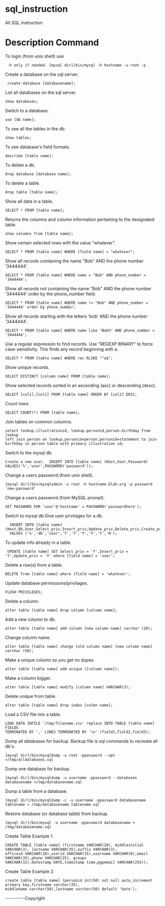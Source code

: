 # sql_instruction
All SQL instruction



# Description	Command

To login (from unix shell) use 

     -h only if needed.	[mysql dir]/bin/mysql -h hostname -u root -p
     
Create a database on the sql server.	
        
     create database [databasename];
     
List all databases on the sql server.	

    show databases;
    
Switch to a database.	

    use [db name];
    
To see all the tables in the db.	

    show tables;
    
To see database's field formats.	

    describe [table name];
    
To delete a db.	

    drop database [database name];
    
To delete a table.	

    drop table [table name];
    
Show all data in a table.	

    SELECT * FROM [table name];
    
Returns the columns and column information pertaining to the designated table.	

    show columns from [table name];	
    
Show certain selected rows with the value "whatever".	

    SELECT * FROM [table name] WHERE [field name] = "whatever";	
    
Show all records containing the name "Bob" AND the phone number '3444444'.	

    SELECT * FROM [table name] WHERE name = "Bob" AND phone_number = '3444444';	
    
Show all records not containing the name "Bob" AND the phone number '3444444' order by the phone_number field.	

    SELECT * FROM [table name] WHERE name != "Bob" AND phone_number = '3444444' order by phone_number;	
    
Show all records starting with the letters 'bob' AND the phone number '3444444'.	

    SELECT * FROM [table name] WHERE name like "Bob%" AND phone_number = '3444444';	
    
Use a regular expression to find records. Use "REGEXP BINARY" to force case-sensitivity. This finds any record beginning with a.	

    SELECT * FROM [table name] WHERE rec RLIKE "^a$";	
    
Show unique records.	

    SELECT DISTINCT [column name] FROM [table name];
    
Show selected records sorted in an ascending (asc) or descending (desc).	

    SELECT [col1],[col2] FROM [table name] ORDER BY [col2] DESC;
    
Count rows.	

    SELECT COUNT(*) FROM [table name];
    
Join tables on common columns.	

    select lookup.illustrationid, lookup.personid,person.birthday from lookup
    left join person on lookup.personid=person.personid=statement to join birthday in person table with primary illustration id;
    
Switch to the mysql db. 

    Create a new user.	INSERT INTO [table name] (Host,User,Password) VALUES('%','user',PASSWORD('password'));
    
Change a users password.(from unix shell).	

    [mysql dir]/bin/mysqladmin -u root -h hostname.blah.org -p password 'new-password'
    
Change a users password.(from MySQL prompt).	

    SET PASSWORD FOR 'user'@'hostname' = PASSWORD('passwordhere');
    
Switch to mysql db.Give user privilages for a db.	

      INSERT INTO [table name] (Host,Db,User,Select_priv,Insert_priv,Update_priv,Delete_priv,Create_priv,Drop_priv) 
      VALUES ('%','db','user','Y','Y','Y','Y','Y','N');
      
To update info already in a table.	
     
     UPDATE [table name] SET Select_priv = 'Y',Insert_priv = 'Y',Update_priv = 'Y' where [field name] = 'user';
     
Delete a row(s) from a table.	

    DELETE from [table name] where [field name] = 'whatever';
    
Update database permissions/privilages.	

    FLUSH PRIVILEGES;
    
Delete a column.	

    alter table [table name] drop column [column name];
    
Add a new column to db.	

    alter table [table name] add column [new column name] varchar (20);
    
Change column name.	

    alter table [table name] change [old column name] [new column name] varchar (50);
    
Make a unique column so you get no dupes.	

    alter table [table name] add unique ([column name]);
    
Make a column bigger.	

    alter table [table name] modify [column name] VARCHAR(3);
Delete unique from table.	

    alter table [table name] drop index [colmn name];
    
Load a CSV file into a table.	

    LOAD DATA INFILE '/tmp/filename.csv' replace INTO TABLE [table name] FIELDS 
    TERMINATED BY ',' LINES TERMINATED BY '\n' (field1,field2,field3);
    
Dump all databases for backup. Backup file is sql commands to recreate all db's.	

    [mysql dir]/bin/mysqldump -u root -ppassword --opt >/tmp/alldatabases.sql
    
Dump one database for backup.	

    [mysql dir]/bin/mysqldump -u username -ppassword --databases databasename >/tmp/databasename.sql
    
Dump a table from a database.	

    [mysql dir]/bin/mysqldump -c -u username -ppassword databasename tablename > /tmp/databasename.tablename.sql
    
Restore database (or database table) from backup.	

    [mysql dir]/bin/mysql -u username -ppassword databasename < /tmp/databasename.sql
    
Create Table Example 1.	

    CREATE TABLE [table name] (firstname VARCHAR(20), middleinitial VARCHAR(3), lastname VARCHAR(35),suffix VARCHAR(3),
    officeid VARCHAR(10),userid VARCHAR(15),username VARCHAR(8),email VARCHAR(35),phone VARCHAR(25), groups 
    VARCHAR(15),datestamp DATE,timestamp time,pgpemail VARCHAR(255));
    
Create Table Example 2.	

    create table [table name] (personid int(50) not null auto_increment primary key,firstname varchar(35),
    middlename varchar(50),lastname varchar(50) default 'bato');
    
    
    
 ----------Copyright
